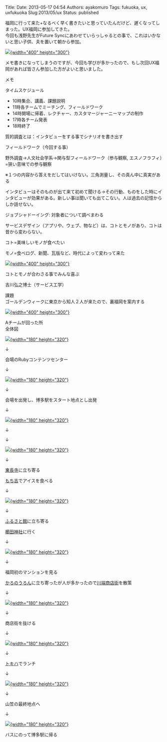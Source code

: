 Title: 
Date: 2013-05-17 04:54
Authors: ayakomuro
Tags:  fukuoka, ux, uxfukuoka
Slug:2013/05/ux
Status: published


福岡に行って来た+なるべく早く書きたいと思っていたんだけど、遅くなってしまった。UX福岡に参加してきた。  
今回も浅野先生がFuture
Syncにあわせていらっしゃるとの事で、これはいかないと思い子供、夫を置いて朝から参加。

[![](http://4.bp.blogspot.com/-n3xh1K79nq4/UZA8RGVddzI/AAAAAAAAXbQ/KxUMsFy6Hkg/s400/IMG_0154.jpg){width="400"
height="300"}](http://4.bp.blogspot.com/-n3xh1K79nq4/UZA8RGVddzI/AAAAAAAAXbQ/KxUMsFy6Hkg/s1600/IMG_0154.jpg)

メモ書きになってしまうのですが、今回も学びが多かったので、もし次回UX福岡があれば皆さん参加した方がよいと思いました。

メモ

タイムスケジュール

-   10時集合、講義、課題説明
-   11時各チームでミーチング、フィールドワーク
-   14時開場に帰着、レクチャー、カスタマージャーニーマップの制作
-   17時各チーム発表
-   18時終了



質的調査とは：インタビューをする事でシナリオを書き出す





フィールドワーク（今回する事）





野外調査-\>人文社会学系-\>関与型フィールドワーク（参与観察,
エスノフラフィ）=狭い意味での参与観察





※１つの内容から答えをだしてはいけない。三角測量し、その真ん中に真実がある









インタビューはそのものが出て来て初めて聞ける-\>その行動、ものをした時にインタビューが効果がある。新しい事は聞いても出てこない。人は過去の記憶からしか話せない。









ジョブシャドーイング: 対象者について調べまわる









サービスデザイン（アプリや、ウェブ、物など）は、コトとモノがあり、コトは昔から変わらない。





コト=美味しいモノが食べたい





モノ=食べログ、新聞、瓦版など、時代によって変わって来た

[![](http://2.bp.blogspot.com/-bJqcv82kJGI/UZA8lmE9x3I/AAAAAAAAXeM/Acx8vXUo9rE/s400/IMG_0172.jpg){width="400"
height="300"}](http://2.bp.blogspot.com/-bJqcv82kJGI/UZA8lmE9x3I/AAAAAAAAXeM/Acx8vXUo9rE/s1600/IMG_0172.jpg)









コトとモノが合わさる事でみんな喜ぶ









吉川弘之博士（サービス工学）

課題  
ゴールデンウィークに東京から知人２人が来たので、裏福岡を案内する

[![](http://1.bp.blogspot.com/-6XBqzS8q_fY/UZA8fBrIaMI/AAAAAAAAXdM/uWleeu2oW0A/s400/IMG_0167.jpg){width="400"
height="300"}](http://1.bp.blogspot.com/-6XBqzS8q_fY/UZA8fBrIaMI/AAAAAAAAXdM/uWleeu2oW0A/s1600/IMG_0167.jpg)

Aチームが回った所  
全体図

[![](http://3.bp.blogspot.com/-8VeutNTgKws/UZVbd61xjuI/AAAAAAAAXhc/wPbGOxpImRs/s320/IMG_0181.jpg){width="180"
height="320"}](http://3.bp.blogspot.com/-8VeutNTgKws/UZVbd61xjuI/AAAAAAAAXhc/wPbGOxpImRs/s1600/IMG_0181.jpg)

↓

会場のRubyコンテンツセンター

↓

[![](http://4.bp.blogspot.com/-JszUqXRj0YE/UZVbeGM9aCI/AAAAAAAAXhg/HkAdY3zIRXg/s320/IMG_0182.jpg){width="180"
height="320"}](http://4.bp.blogspot.com/-JszUqXRj0YE/UZVbeGM9aCI/AAAAAAAAXhg/HkAdY3zIRXg/s1600/IMG_0182.jpg)

↓

会場を出発し、博多駅をスタート地点とし出発

↓

[![](http://4.bp.blogspot.com/-kvi2eZa5CBg/UZVbezW6eiI/AAAAAAAAXhw/1oASj7p5RHM/s320/IMG_0183.jpg){width="180"
height="320"}](http://4.bp.blogspot.com/-kvi2eZa5CBg/UZVbezW6eiI/AAAAAAAAXhw/1oASj7p5RHM/s1600/IMG_0183.jpg)

↓


↓

[![](http://3.bp.blogspot.com/-sC_zEhqdY5M/UZVbfG1jJuI/AAAAAAAAXh0/504x6ddjK9A/s320/IMG_0184.jpg){width="180"
height="320"}](http://3.bp.blogspot.com/-sC_zEhqdY5M/UZVbfG1jJuI/AAAAAAAAXh0/504x6ddjK9A/s1600/IMG_0184.jpg)


↓

[東長寺](http://yokanavi.com/jp/theme/detail/203)に立ち寄る

[もち吉](http://www.mochikichi.co.jp/shop/detail.php?sto_id=124)でアイスを食べる

↓

[![](http://3.bp.blogspot.com/-Rl5s3olf0L0/UZVbfCdC0mI/AAAAAAAAXh4/l1EMoj-tySo/s320/IMG_0185.jpg){width="180"
height="320"}](http://3.bp.blogspot.com/-Rl5s3olf0L0/UZVbfCdC0mI/AAAAAAAAXh4/l1EMoj-tySo/s1600/IMG_0185.jpg)

↓

[ふるさと館](http://www.hakatamachiya.com/)に立ち寄る

[櫛田神社](http://yokanavi.com/jp/theme/detail/183)に行く

↓

[![](http://3.bp.blogspot.com/-fBRfYRReRCM/UZVbfwzpubI/AAAAAAAAXiI/aJG4V2GqvAQ/s320/IMG_0186.jpg){width="180"
height="320"}](http://3.bp.blogspot.com/-fBRfYRReRCM/UZVbfwzpubI/AAAAAAAAXiI/aJG4V2GqvAQ/s1600/IMG_0186.jpg)


↓

福岡初のマンションを見る

[かろのうろん](http://tabelog.com/fukuoka/A4001/A400102/40000027/)に立ち寄ったが人が多かったので[川端商店街](http://yokanavi.com/jp/landmark/index/3058)を散策

↓

[![](http://1.bp.blogspot.com/-tEHcSMidp7w/UZVbf7eSHKI/AAAAAAAAXiM/8Qx_nCyxcoA/s320/IMG_0187.jpg){width="180"
height="320"}](http://1.bp.blogspot.com/-tEHcSMidp7w/UZVbf7eSHKI/AAAAAAAAXiM/8Qx_nCyxcoA/s1600/IMG_0187.jpg)

↓

商店街を抜ける

↓

[![](http://1.bp.blogspot.com/-VWTHfti1_7E/UZVbgOVo0mI/AAAAAAAAXiQ/230ohvWtkak/s320/IMG_0188.jpg){width="180"
height="320"}](http://1.bp.blogspot.com/-VWTHfti1_7E/UZVbgOVo0mI/AAAAAAAAXiQ/230ohvWtkak/s1600/IMG_0188.jpg)

↓

[トキハ](http://tabelog.com/fukuoka/A4001/A400103/40004600/)でランチ

↓

[![](http://3.bp.blogspot.com/-ekEesPV2AEQ/UZVbgv-oO3I/AAAAAAAAXig/1A8Vr5o7AEI/s320/IMG_0189.jpg){width="180"
height="320"}](http://3.bp.blogspot.com/-ekEesPV2AEQ/UZVbgv-oO3I/AAAAAAAAXig/1A8Vr5o7AEI/s1600/IMG_0189.jpg)

↓

山笠の最終地点へ

↓

[![](http://4.bp.blogspot.com/-bPUMft1eoOY/UZVbg8lK2KI/AAAAAAAAXik/jqdQagfCUjM/s320/IMG_0190.jpg){width="180"
height="320"}](http://4.bp.blogspot.com/-bPUMft1eoOY/UZVbg8lK2KI/AAAAAAAAXik/jqdQagfCUjM/s1600/IMG_0190.jpg)

バスにのって博多駅に帰る






